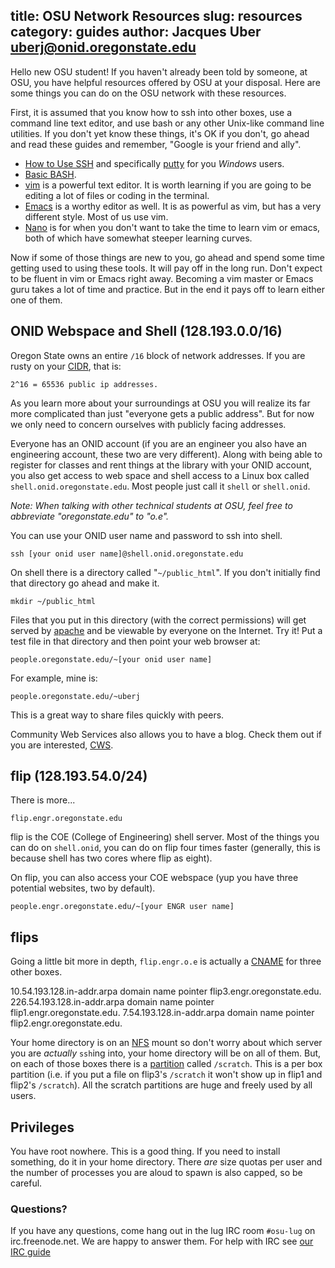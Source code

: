 title: OSU Network Resources
slug: resources
category: guides
author: Jacques Uber <uberj@onid.oregonstate.edu>
---

Hello new OSU student! If you haven't already been told by someone, at OSU, you
have helpful resources offered by OSU at your disposal. Here are some things
you can do on the OSU network with these resources.

First, it is assumed that you know how to ssh into other boxes, use a command
line text editor, and use bash or any other Unix-like command line utilities.
If you don't yet know these things, it's OK if you don't, go ahead and read
these guides and remember, "Google is your friend and ally".

+   [How to Use SSH][ssh_howto] and specifically [putty][putty_howto] for you
_Windows_ users.
+   [Basic BASH][bash_howto].
+   [vim][vim_howto] is a powerful text editor. It is worth learning if you are
going to be editing a lot of files or coding in the terminal.
+   [Emacs][emacs] is a worthy editor as well. It is as powerful as vim, but
has a very different style. Most of us use vim.
+   [Nano][nano] is for when you don't want to take the time to learn vim or
emacs, both of which have somewhat steeper learning curves.

Now if some of those things are new to you, go ahead and spend some time
getting used to using these tools. It will pay off in the long run. Don't
expect to be fluent in vim or Emacs right away. Becoming a vim master or Emacs
guru takes a lot of time and practice. But in the end it pays off to learn
either one of them.

ONID Webspace and Shell (128.193.0.0/16)
--------------

Oregon State owns an entire `/16` block of network addresses. If you are rusty
on your [CIDR][cidr], that is:

    2^16 = 65536 public ip addresses.

As you learn more about your surroundings at OSU you will realize its far more
complicated than just "everyone gets a public address". But for now we only
need to concern ourselves with publicly facing addresses.

Everyone has an ONID account (if you are an engineer you also have an
engineering account, these two are very different). Along with being able to
register for classes and rent things at the library with your ONID account, you
also get access to web space and shell access to a Linux box called
`shell.onid.oregonstate.edu`. Most people just call it `shell` or `shell.onid`.

_Note: When talking with other technical students at OSU, feel free to
abbreviate "oregonstate.edu" to "o.e"._

You can use your ONID user name and password to ssh into shell.

    ssh [your onid user name]@shell.onid.oregonstate.edu

On shell there is a directory called "`~/public_html`". If you don't initially
find that directory go ahead and make it.

    mkdir ~/public_html

Files that you put in this directory (with the correct permissions) will get
served by [apache][ap_wb] and be viewable by everyone on the Internet. Try it!
Put a test file in that directory and then point your web browser at:

    people.oregonstate.edu/~[your onid user name]

For example, mine is:

    people.oregonstate.edu/~uberj

This is a great way to share files quickly with peers.

Community Web Services also allows you to have a blog. Check them out if you
are interested, [CWS][cws].

flip (128.193.54.0/24)
---------------------------------------------

There is more...

    flip.engr.oregonstate.edu

flip is the COE (College of Engineering) shell server. Most of the things you
can do on `shell.onid`, you can do on flip four times faster (generally, this
is because shell has two cores where flip as eight).

On flip, you can also access your COE webspace (yup you have three potential
websites, two by default).

    people.engr.oregonstate.edu/~[your ENGR user name]

flips
---------

Going a little bit more in depth, `flip.engr.o.e` is actually a [CNAME][dns]
for three other boxes.

10.54.193.128.in-addr.arpa domain name pointer flip3.engr.oregonstate.edu.
226.54.193.128.in-addr.arpa domain name pointer flip1.engr.oregonstate.edu.
7.54.193.128.in-addr.arpa domain name pointer flip2.engr.oregonstate.edu.

Your home directory is on an [NFS][nfs] mount so don't worry about which server
you are *actually* `ssh`ing into, your home directory will be on all of them.
But, on each of those boxes there is a [partition][part] called `/scratch`.
This is a per box partition (i.e. if you put a file on flip3's `/scratch` it
won't show up in flip1 and flip2's `/scratch`). All the scratch partitions are
huge and freely used by all users.<br/>


Privileges
--------------

You have root nowhere. This is a good thing. If you need to install something,
do it in your home directory. There _are_ size quotas per user and the number
of processes you are aloud to spawn is also capped, so be careful.

### Questions?

If you have any questions, come hang out in the lug IRC room `#osu-lug` on
irc.freenode.net. We are happy to answer them. For help with IRC
see [our IRC guide][irc]


[ssh_howto]:http://www.wikihow.com/Use-SSH
[putty_howto]:http://webmaster.iu.edu/tool_guide_info/webserve_putty.shtml
[bash_howto]:http://tldp.org/HOWTO/Bash-Prog-Intro-HOWTO.html
[vim_howto]:http://blog.interlinked.org/tutorials/vim_tutorial.html
[emacs]: http://www.gnu.org/software/emacs/tour/
[nano]: http://www.nano-editor.org/docs.php
[dns]:http://en.wikipedia.org/wiki/Domain_Name_System
[cidr]:http://en.wikipedia.org/wiki/Classless_Inter-Domain_Routing
[cws]:http://blogs.oregonstate.edu/
[ap_wb]:http://en.wikipedia.org/wiki/Apache_HTTP_Server
[nfs]:http://en.wikipedia.org/wiki/Distributed_file_system
[part]:http://en.wikipedia.org/wiki/Disk_partitioning
[irc]:http://lug.electricgrey.com/guides/irc/index.html
